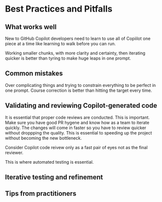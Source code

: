 # Best Practices and Pitfalls

## What works well

New to GitHub Copilot developers need to learn to use all of Copiilot one piece at a time like learning to walk before you can run. 

Working smaller chunks, with more clarity and certainty, then iterating quicker is better than tyring to make huge leaps in one prompt.

## Common mistakes

Over complicating things and trying to constrain everything to be perfect in one prompt. Course correction is better than hitting the target every time.

## Validating and reviewing Copilot-generated code

It is essential that proper code reviews are conducted. This is important. Make sure you have good PR hygene and know how as a team to iterate quickly. The changes will come in faster so you have to review quicker without droppping the quality. This is essential to speeding up the project without becoming the new bottleneck.

Consider Copilot code reivew only as a fast pair of eyes not as the final reviewer.

This is where automated testing is essential.

## Iterative testing and refinement

## Tips from practitioners
